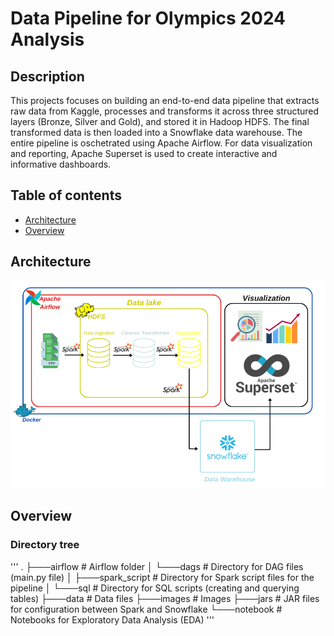 # Data Pipeline for Olympics 2024 Analysis
## Description
This projects focuses on building an end-to-end data pipeline that extracts raw data from Kaggle, processes and transforms it across three structured layers (Bronze, Silver and Gold), and stored it in Hadoop HDFS. The final transformed data is then loaded into a Snowflake data warehouse. The entire pipeline is oschetrated using Apache Airflow. For data visualization and reporting, Apache Superset is used to create interactive and informative dashboards.
## Table of contents
- [Architecture](#Architecture)
- [Overview](#Overview)


## Architecture
![Alt text](https://github.com/mjngxwnj/Olympics_data_Project/blob/master/images/Architecture.png)
## Overview
### Directory tree
'''
.
├───airflow                # Airflow folder
│   └───dags               # Directory for DAG files (main.py file)
│       ├───spark_script   # Directory for Spark script files for the pipeline
│       └───sql            # Directory for SQL scripts (creating and querying tables)
├───data                   # Data files
├───images                 # Images
├───jars                   # JAR files for configuration between Spark and Snowflake
└───notebook               # Notebooks for Exploratory Data Analysis (EDA)
'''

